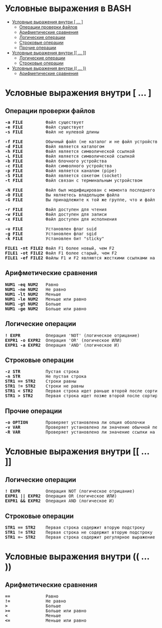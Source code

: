 # Условные выражения в BASH
   * [Условные выражения внутри [ ... ]](#условные-выражения-внутри---)
      * [Операции проверки файлов](#операции-проверки-файлов)
      * [Арифметические сравнения](#арифметические-сравнения)
      * [Логические операции](#логические-операции)
      * [Строковые операции](#строковые-операции)
      * [Прочие операции](#прочие-операции)
   * [Условные выражения внутри [[ ... ]]](#условные-выражения-внутри----1)
      * [Логические операции](#логические-операции)
      * [Строковые операции](#строковые-операции)
   * [Условные выражения внутри (( ... ))](#условные-выражения-внутри----2)
      * [Арифметические сравнения](#арифметические-сравнения)

# Условные выражения внутри [ ... ]

## Операции проверки файлов
<pre>
<b>-a FILE</b>         Файл существует
<b>-e FILE</b>         Файл существует
<b>-s FILE</b>         Файл не нулевой длины

<b>-f FILE</b>         Обычный файл (не каталог и не файл устройства)
<b>-d FILE</b>         Файл является каталогом
<b>-h FILE</b>         Файл является символической ссылкой
<b>-L FILE</b>         Файл является символической ссылкой
<b>-b FILE</b>         Файл блочного устройства
<b>-c FILE</b>         Файл символного устройства
<b>-p FILE</b>         Файл является каналом (pipe)
<b>-S FILE</b>         Файл является сокетом (socket)
<b>-t FILE</b>         Файл связан с терминальным устройством

<b>-N FILE</b>         Файл был модифицирован с момента последнего чтения
<b>-O FILE</b>         Вы являетесь владельцем файла
<b>-G FILE</b>         Вы принадлежите к той же группе, что и файл

<b>-r FILE</b>         Файл доступен для чтения
<b>-w FILE</b>         Файл доступен для записи
<b>-x FILE</b>         Файл доступен для исполнения

<b>-u FILE</b>         Установлен флаг suid
<b>-g FILE</b>         Установлен флаг sgid
<b>-k FILE</b>         Установлен бит "sticky"

<b>FILE1 -nt FILE2</b> Файл F1 более новый, чем F2
<b>FILE1 -ot FILE2</b> Файл F1 более старый, чем F2
<b>FILE1 -ef FILE2</b> Файлы F1 и F2 являются жесткими ссылками на один и тот же файл
</pre>

## Арифметические сравнения
<pre>
<b>NUM1 -eq NUM2</b>   Равно
<b>NUM1 -ne NUM2</b>   Не равно
<b>NUM1 -lt NUM2</b>   Меньше
<b>NUM1 -le NUM2</b>   Меньше или равно
<b>NUM1 -gt NUM2</b>   Больше
<b>NUM1 -ge NUM2</b>   Больше или равно
</pre>

## Логические операции
<pre>
<b>! EXPR</b>          Операция 'NOT' (логическое отрицание)
<b>EXPR1 -o EXPR2</b>  Операция 'OR' (логическое ИЛИ)
<b>EXPR1 -a EXPR2</b>  Операция 'AND' (логическое И)
</pre>

## Строковые операции
<pre>
<b>-z STR</b>          Пустая строка
<b>-n STR</b>          Не пустая строка
<b>STR1 == STR2</b>    Строки равны
<b>STR1 != STR2</b>    Строки не равны
<b>STR1 &lt; STR2</b>     Первая строка идет раньше второй после сортировки (в кодах ASCII)
<b>STR1 &gt; STR2</b>     Первая строка идет позже второй после сортировки (в кодах ASCII)
</pre>

## Прочие операции
<pre>
<b>-o OPTION</b>       Проверяет установлена ли опция оболочки
<b>-v VAR</b>          Проверяет установлено ли значение обычной переменной
<b>-R VAR</b>          Проверяет установлено ли значение ссылки на переменную
</pre>

# Условные выражения внутри [[ ... ]]

## Логические операции
<pre>
<b>! EXPR</b>          Операция NOT (логическое отрицание)
<b>EXPR1 || EXPR2</b>  Операция OR (логическое ИЛИ)
<b>EXPR1 && EXPR2</b>  Операция AND (логическое И)
</pre>

## Строковые операции
<pre>
<b>STR1 == STR2</b>    Первая строка содержит вторую подстроку
<b>STR1 != STR2</b>    Первая строка не содержит вторую подстроку
<b>STR1 =~ STR2</b>    Первая строка содержит регулярное выражение из второй подстроки
</pre>

# Условные выражения внутри (( ... ))

## Арифметические сравнения
<pre>
<b>==</b>              Равно
<b>!=</b>              Не равно
<b>&gt;</b>               Больше
<b>&gt;=</b>              Больше или равно
<b>&lt;</b>               Меньше
<b>&lt;=</b>              Меньше или равно
</pre>
